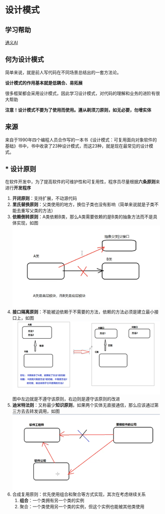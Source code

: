 # 设计模式

## 学习帮助

[通义AI](https://tongyi.aliyun.com/)

## 何为设计模式

简单来说，就是前人写代码在不同场景总结出的一套方法论。

**设计模式的作用基本就是低耦合、易拓展**

很多框架都会采用设计模式，因此学习设计模式，对代码的理解和业务的进阶有很大帮助

**注意！设计模式不要为了使用而使用。遵从剃须刀原则，如无必要，勿增实体**

## 来源

来自于1990年四个编程人员合作写的一本书《设计模式：可复用面向对象软件的基础》书中，书中收录了23种设计模式，而这23种，就是现在最常见的设计模式。

## * 设计原则

在软件开发中，为了提高软件的可维护性和可复用性，程序员尽量根据**六条原则**来进行**开发程序**

1. **开闭原则**：支持扩展，不动源代码
2. **里氏替换原则**：父类使用的地方，换位子类也没有影响（简单来说就是子类不能去重写父类的方法）
3. **依赖倒转原则**：A类依赖B类，那么A类需要依赖的是B类的抽象方法而不是具体实现，如图![依赖倒转原则](../../图床/e3f5eacc-75ff-4544-9281-061d0a7dd54f.png)
4. **接口隔离原则**：不能被迫依赖于不需要的方法，依赖的方法必须是建立最小接口上，如图![设计图](../../图床/29db424f-0cfa-4801-ac1d-6096fa42dee0.png)图中左边就是不遵守该原则，右边则是遵守该原则的改进
5. **迪米特法则**：又称最少**知识原则**，如果两个实体无直接通信，那么应该通过第三方去去转发调用，如图![设计原则](../../图床/2fe91571-00d0-43de-a035-7186a5b65437.png)
6. 合成复用原则：优先使用组合和聚合等方式实现，其次在考虑继续关系
   1. **组合**：一个类拥有另一个类的实例
   2. 聚合：一个类使用另一个类的实例，但这个实例也能被其他类使用